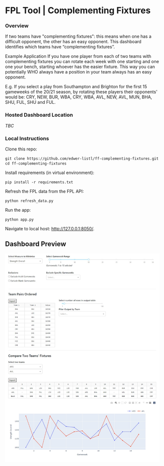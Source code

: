# FPL Tool | Complementing Fixtures

### Overview
If two teams have "complementing fixtures": this means when one has a difficult opponent, the other has an easy opponent. This dashboard identifies which teams have “complementing fixtures”.

Example Application
If you have one player from each of two teams with complementing fixtures you can rotate each week with one starting and one one your bench, starting whoever has the easier fixture. This way you can potentially WHO always have a position in your team always has an easy opponent.

E.g. If you select a play from Southampton and Brighton for the first 15 gameweeks of the 20/21 season, by rotating these players their opponents' would be: CRY, NEW, BUR, WBA, CRY, WBA, AVL, NEW, AVL, MUN, BHA, SHU, FUL, SHU and FUL.


### Hosted Dashboard Location
*TBC*


### Local Instructions
Clone this repo:
```
git clone https://github.com/edwer-listl/ff-complementing-fixtures.git
cd ff-complementing-fixtures
```

Install requirements (in virtual environment):
```
pip install -r requirements.txt
```

Refresh the FPL data from the FPL API:
```
python refresh_data.py
```

Run the app:
```
python app.py
```

Navigate to local host: http://127.0.0.1:8050/.


## Dashboard Preview
![](assets/dash-bha-sou.jpg)


